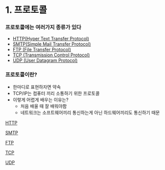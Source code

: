 # 1. 프로토콜

### 프로토콜에는 여러가지 종류가 있다

- [HTTP(Hyper Text Transfer Protocol)]()
- [SMTP(Simple Mail Transfer Protocol)]()
- [FTP (File Transfer Protocol)]()
- [TCP (Transmission Control Protocol)]()
- [UDP (User Datagram Protocol)]()

### 프로토콜이란?

- 한마디로 표현하자면 약속
- TCP/IP는 컴퓨터 끼리 소통하기 위한 프로토콜
- 이렇게 어렵게 배우는 이유는?
    - 처음 배울 때 잘 배워야함
    - 네트워크는 소프트웨어끼리 통신하는게 아닌 하드웨어끼리도 통신하기 때문

[HTTP]()

[SMTP]()

[FTP]()

[TCP]()

[UDP]()